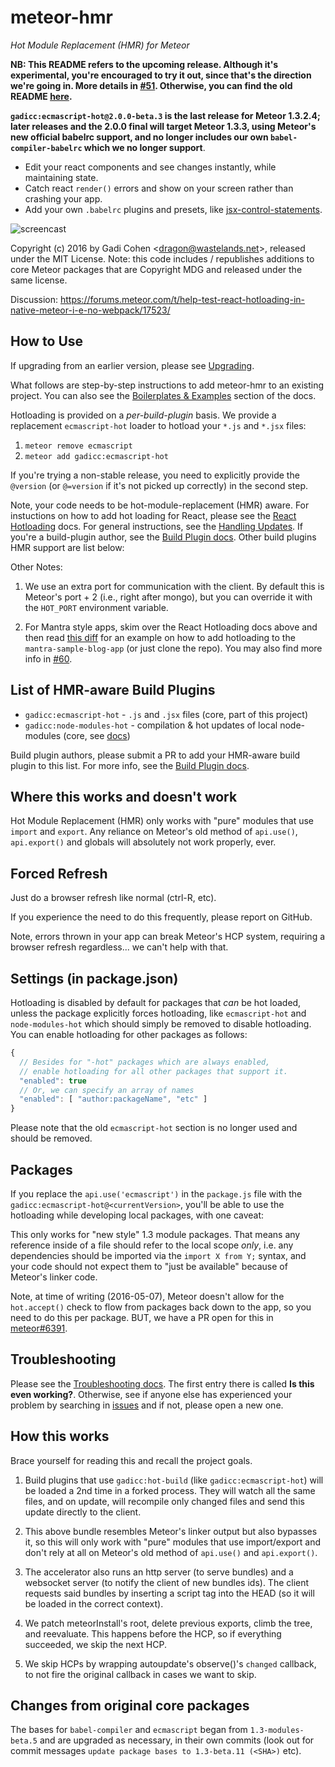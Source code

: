 # meteor-hmr

*Hot Module Replacement (HMR) for Meteor*

**NB: This README refers to the upcoming release.  Although it's experimental, you're encouraged to try it out, since that's the direction we're going in.  More details in [#51](https://github.com/gadicc/meteor-react-hotloader/issues/51).  Otherwise, you can find the old README [here](https://github.com/gadicc/meteor-react-hotloader/blob/1352a7a0335ebeab3684ca8fdd096c2b5749da05/README.md).**

**`gadicc:ecmascript-hot@2.0.0-beta.3` is the last release for Meteor 1.3.2.4; later releases and the 2.0.0 final will target Meteor 1.3.3, using Meteor's new official babelrc support, and no longer includes our own `babel-compiler-babelrc` which we no longer support**.

* Edit your react components and see changes instantly, while maintaining state.
* Catch react `render()` errors and show on your screen rather than crashing your app.
* Add your own `.babelrc` plugins and presets, like
[jsx-control-statements](https://www.npmjs.com/package/jsx-control-statements).

![screencast](https://discourse-cdn.global.ssl.fastly.net/meteor/uploads/default/optimized/2X/4/43fb14d7cc38a1537e51ae0aa1bef88d80f8e510_1_690x341.gif)

Copyright (c) 2016 by Gadi Cohen &lt;dragon@wastelands.net&gt;, released under the MIT License.
Note: this code includes / republishes additions to core Meteor packages that are
Copyright MDG and released under the same license.

Discussion: https://forums.meteor.com/t/help-test-react-hotloading-in-native-meteor-i-e-no-webpack/17523/

## How to Use

If upgrading from an earlier version, please see [Upgrading](docs/Upgrading.md).

What follows are step-by-step instructions to add meteor-hmr to an existing project.  You can also see the [Boilerplates & Examples](docs/Boilerplates.md) section of the docs.

Hotloading is provided on a *per-build-plugin* basis.  We provide a replacement
`ecmascript-hot` loader to hotload your `*.js` and `*.jsx` files:

1. `meteor remove ecmascript`
1. `meteor add gadicc:ecmascript-hot`

If you're trying a non-stable release, you need to explicitly provide the `@version` (or `@=version` if it's not picked up correctly) in the second step.

Note, your code needs to be hot-module-replacement (HMR) aware.  For instuctions on how to add hot loading for React, please see the [React Hotloading](docs/React_Hotloading.md) docs.  For general instructions, see the [Handling Updates](docs/Handling_Updates.md).  If you're a build-plugin author, see the [Build Plugin docs](docs/Build_Plugins.md).  Other build plugins HMR support are list below:

Other Notes:

1. We use an extra port for communication with the client.  By default this is
Meteor's port + 2 (i.e., right after mongo), but you can override it with the
`HOT_PORT` environment variable.

1. For Mantra style apps, skim over the React Hotloading docs above and then read [this diff](https://github.com/gadicc/mantra-sample-blog-app-hot/compare/master...gadicc:hot) for an example on how to add hotloading to the `mantra-sample-blog-app` (or just clone the repo).  You may also find more info in [#60](https://github.com/gadicc/meteor-hmr/issues/60).

## List of HMR-aware Build Plugins

* `gadicc:ecmascript-hot` - `.js` and `.jsx` files (core, part of this project)
* `gadicc:node-modules-hot` - compilation & hot updates of local node-modules (core, see [docs](docs/Node_Modules_Hot.md))

Build plugin authors, please submit a PR to add your HMR-aware build plugin to this list.  For more info, see the [Build Plugin docs](docs/Build_Plugins.md).

## Where this works and doesn't work

Hot Module Replacement (HMR) only works with "pure" modules that use `import`
and `export`.  Any reliance on Meteor's old method of `api.use()`,
`api.export()` and globals will absolutely not work properly, ever.

## Forced Refresh

Just do a browser refresh like normal (ctrl-R, etc).

If you experience the need to do this frequently, please report on GitHub.

Note, errors thrown in your app can break Meteor's HCP system, requiring
a browser refresh regardless... we can't help with that.

## Settings (in package.json)

Hotloading is disabled by default for packages that *can* be hot loaded, unless the package explicitly forces hotloading, like `ecmascript-hot` and `node-modules-hot` which should simply be removed to disable hotloading.  You can enable hotloading for other packages as follows:

```js
{
  // Besides for "-hot" packages which are always enabled,
  // enable hotloading for all other packages that support it.
  "enabled": true
  // Or, we can specify an array of names
  "enabled": [ "author:packageName", "etc" ]
}
```

Please note that the old `ecmascript-hot` section is no longer used and should be removed.

## Packages

If you replace the `api.use('ecmascript')` in the `package.js` file with the
`gadicc:ecmascript-hot@<currentVersion>`, you'll be able to use the hotloading
while developing local packages, with one caveat:

This only works for "new style" 1.3 module packages.  That means any reference
inside of a file should refer to the local scope *only*, i.e. any dependencies
should be imported via the `import X from Y;` syntax, and your code should not
expect them to "just be available" because of Meteor's linker code.

Note, at time of writing (2016-05-07), Meteor doesn't allow for the
`hot.accept()` check to flow from packages back down to the app, so you need
to do this per package.  BUT, we have a PR open for this in
[meteor#6391](https://github.com/meteor/meteor/pull/6931).

## Troubleshooting

Please see the [Troubleshooting docs](docs/Troubleshooting.md).  The first
entry there is called **Is this even working?**.  Otherwise, see if anyone
else has experienced your problem by searching in
[issues](https://github.com/gadicc/meteor-hmr/issues)
and if not, please open a new one.

## How this works

Brace yourself for reading this and recall the project goals.

1. Build plugins that use `gadicc:hot-build` (like `gadicc:ecmascript-hot`)
   will be loaded a 2nd time in a forked process.  They will watch all the
   same files, and on update, will recompile only changed files and send
   this update directly to the client.

1. This above bundle resembles Meteor's linker output but also bypasses it,
   so this will only work with "pure" modules that use import/export and
   don't rely at all on Meteor's old method of `api.use()` and `api.export()`.

1. The accelerator also runs an http server (to serve bundles) and a websocket
  server (to notify the client of new bundles ids).  The client requests said
  bundles by inserting a script tag into the HEAD (so it will be loaded in the
  correct context).

1. We patch meteorInstall's root, delete previous exports, climb the tree, and
  reevaluate.  This happens before the HCP, so if everything succeeded, we
  skip the next HCP.

1. We skip HCPs by wrapping autoupdate's observe()'s `changed` callback,
  to not fire the original callback in cases we want to skip.

## Changes from original core packages

The bases for `babel-compiler` and `ecmascript` began from `1.3-modules-beta.5`
and are upgraded as necessary, in their own commits (look out for commit messages
`update package bases to 1.3-beta.11 (<SHA>)` etc).
